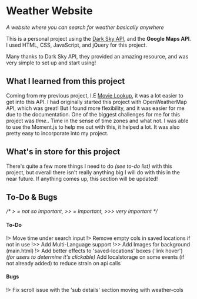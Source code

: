 # Weather Website
*A website where you can search for weather basically anywhere*

This is a personal project using the [Dark Sky API](https://darksky.net/poweredby/), and the **Google Maps API**. I used HTML, CSS, JavaScript, and jQuery for this project.

Many thanks to Dark Sky API, they provided an amazing resource, and was very simple to set up and start using!

## What I learned from this project

Coming from my previous project, I.E [Movie Lookup](https://github.com/TylerJDev/TylerJDev.github.io), it was a lot easier to get into this API. I had originally started this project with OpenWeatherMap API, which was great! But I found more flexibility, and it was easier for me due to the documentation. One of the biggest challenges for me for this project was *time*.. Time in the sense of time zones and what not. I was able to use the Moment.js to help me out with this, it helped a lot. It was also pretty easy to incorporate into my project.

## What's in store for this project

There's quite a few more things I need to do *(see to-do list)* with this project, but overall there isn't really anything big I will do with this in the near future. If anything comes up, this section will be updated!


## To-Do & Bugs

_/* > = not so important, >> = important, >>> very important */_

#### To-Do

!> Move time under search input
!> Remove empty cols in saved locations if not in use
!>> Add Multi-Language support
!>> Add Images for background (main.html)
!> Add better effects to 'saved-locations' boxes ('link hover') *(for users to determine it's clickable)*
Add localstorage on some events (if not already added) to reduce strain on api calls

#### Bugs

!> Fix scroll issue with the 'sub details' section moving with weather-cols
